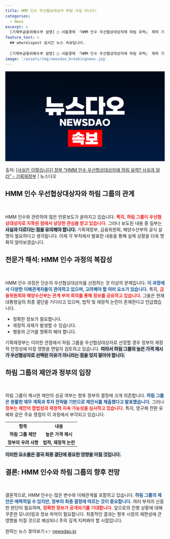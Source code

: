 ```yaml
---
title: HMM 인수 우선협상대상자 하림 사실 아니다!
categories:
  - News
excerpt: >
  [기재부금융위해수부 설명] □ 서울경제 「HMM 인수 우선협상대상자에 하림 유력」 제하 기사와 관련, ㅇ 금…
feature_text: >
  ## whereispost 실시간 뉴스 속보입니다.

  [기재부금융위해수부 설명] □ 서울경제 「HMM 인수 우선협상대상자에 하림 유력」 제하 기사와 관련, ㅇ 금…
image: '/assets/img/newsdao_breakingnews.jpg'
---
```


![뉴스다오 속보](/assets/img/newsdao_breakingnews.jpg)

<p>출처: <a href="https://newsdao.kr/2816" rel="dofollow">[사실은 이렇습니다] 정부 “HMM 인수 우선협상대상자에 하림 유력? 사실과 달라” - 기획재정부</a> | 뉴스다오</p>

<h2 data-ke-size="size26">HMM 인수 우선협상대상자와 하림 그룹의 관계</h2>

<p data-ke-size="size16">&nbsp;</p>

HMM 인수와 관련하여 많은 언론보도가 쏟아지고 있습니다. <b><span style="color: #ee2323;">특히, 하림 그룹이 우선협상대상자로 지목된 점에서 상당한 관심을 받고 있습니다.</span></b> 그러나 보도된 내용 중 일부는 <b><span style="background-color: #21538527;">사실과 다르다는 점을 유의해야 합니다.</span></b> 기획재정부, 금융위원회, 해양수산부의 공식 설명이 필요하다고 생각됩니다. 이제 각 부처에서 발표한 내용을 통해 실제 상황을 더욱 명확히 알아보겠습니다.

<h2 data-ke-size="size26">전문가 해석: HMM 인수 과정의 복잡성</h2>

<p data-ke-size="size16">&nbsp;</p>

HMM 인수 과정은 단순히 우선협상대상자를 선정하는 것 이상의 문제입니다. <b><span style="color: #1a5490;">이 과정에서 다양한 이해관계자들이 관여하고 있으며, 고려해야 할 여러 요소가 있습니다.</span></b> 특히, <b><span style="color: #ee2323;">금융위원회와 해양수산부는 관계 부처 회의를 통해 정보를 공유하고 있습니다.</span></b> 그들은 현재 대통령실의 최종 결단을 기다리고 있으며, 법적 및 재정적 논란이 존재한다고 언급했습니다. 

<ul>
<li>정확한 정보가 필요합니다.</li>
<li>재정적 과제가 발생할 수 있습니다.</li>
<li>행동의 근거를 명확히 해야 합니다.</li>
</ul>

기획재정부는 이러한 관점에서 하림 그룹을 우선협상대상자로 선정할 경우 정부의 재정적 안정성에 미칠 영향을 면밀히 검토하고 있습니다. <b><span style="background-color: #21538527;">따라서 하림 그룹의 높은 가격 제시가 우선협상자로 선택된 이유가 아니라는 점을 잊지 말아야 합니다.</span></b>

<h2 data-ke-size="size26">하림 그룹의 제안과 정부의 입장</h2>

<p data-ke-size="size16">&nbsp;</p>

하림 그룹이 제시한 제안의 성공 여부는 향후 정부의 결정에 크게 의존합니다. <b><span style="color: #1a5490;">하림 그룹은 원활한 재무 계획과 투자 전략을 기반으로 제안서를 제출했다고 발표했습니다.</span></b> 그러나 <b><span style="color: #ee2323;">정부는 제안의 합법성과 재정적 지속 가능성을 심사하고 있습니다.</span></b> 특히, 영구채 전환 유예와 같은 주요 쟁점이 이 과정에서 부각되고 있습니다. 

<table>
<tr>
<td style="text-align: center; height: 17px;"><b>항목</b></td>
<td style="text-align: center; height: 17px;"><b>내용</b></td>
</tr>
<tr>
<td style="text-align: center; height: 17px;"><b>하림 그룹 제안</b></td>
<td style="text-align: center; height: 17px;"><b>높은 가격 제시</b></td>
</tr>
<tr>
<td style="text-align: center; height: 17px;"><b>정부의 우려 사항</b></td>
<td style="text-align: center; height: 17px;"><b>법적, 재정적 논란</b></td>
</tr>
</table>

<b><span style="background-color: #21538527;">이러한 요소들은 결국 최종 결단에 중요한 영향을 미칠 것입니다.</span></b>

<h2 data-ke-size="size26">결론: HMM 인수와 하림 그룹의 향후 전망</h2>

<p data-ke-size="size16">&nbsp;</p>

결론적으로, HMM 인수는 많은 변수와 이해관계를 포함하고 있습니다. <b><span style="color: #1a5490;">하림 그룹의 제안은 매력적일 수 있지만, 정부의 최종 결정에 따르는 것이 중요합니다.</span></b> 여러 부처의 신중한 판단이 필요하며, <b><span style="color: #ee2323;">정확한 정보가 공개되기를 기대합니다.</span></b> 앞으로의 진행 상황에 대해 꾸준한 모니터링과 정보 파악이 필요합니다. 최종적인 결과는 향후 시장의 재편성에 큰 영향을 미칠 것으로 예상되니 주의 깊게 지켜봐야 할 시점입니다. 

원하는 뉴스 찾아보기 👉 <a href="https://newsdao.kr" rel="dofollow">newsdao.kr</a>


